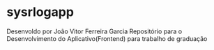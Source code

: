 # sysrlogapp
Desenvoldo por João Vitor Ferreira Garcia
Repositório para o Desenvolvimento do Aplicativo(Frontend) para trabalho de graduação 
